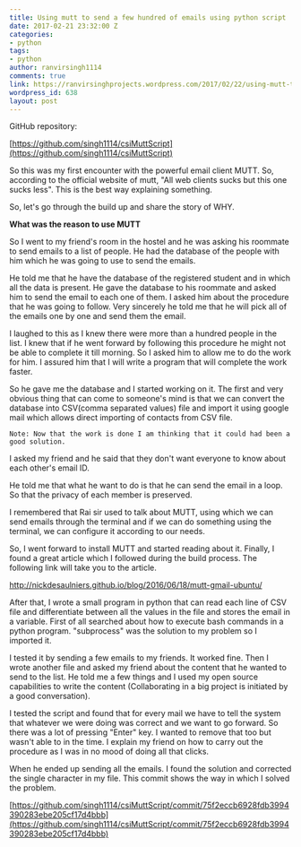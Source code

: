 ```yaml
---
title: Using mutt to send a few hundred of emails using python script
date: 2017-02-21 23:32:00 Z
categories:
- python
tags:
- python
author: ranvirsingh1114
comments: true
link: https://ranvirsinghprojects.wordpress.com/2017/02/22/using-mutt-to-send-a-few-hundred-of-emails-using-python-script/
wordpress_id: 638
layout: post
---
```


GitHub repository:

[https://github.com/singh1114/csiMuttScript](https://github.com/singh1114/csiMuttScript)

So this was my first encounter with the powerful email client MUTT. So, according to the official website of mutt, "All web clients sucks but this one sucks less". This is the best way explaining something.

So, let's go through the build up and share the story of WHY.

**What was the reason to use MUTT**

So I went to my friend's room in the hostel and he was asking his roommate to send emails to a list of people. He had the database of the people with him which he was going to use to send the emails.

He told me that he have the database of the registered student and in which all the data is present. He gave the database to his roommate and asked him to send the email to each one of them. I asked him about the procedure that he was going to follow. Very sincerely he told me that he will pick all of the emails one by one and send them the email.

I laughed to this as I knew there were more than a hundred people in the list. I knew that if he went forward by following this procedure he might not be able to complete it till morning. So I asked him to allow me to do the work for him. I assured him that I will write a program that will complete the work faster.

So he gave me the database and I started working on it. The first and very obvious thing that can come to someone's mind is that we can convert the database into CSV(comma separated values) file and import it using google mail which allows direct importing of contacts from CSV file.

    
    Note: Now that the work is done I am thinking that it could had been a good solution.


I asked my friend and he said that they don't want everyone to know about each other's email ID.

He told me that what he want to do is that he can send the email in a loop. So that the privacy of each member is preserved.

I remembered that Rai sir used to talk about MUTT, using which we can send emails through the terminal and if we can do something using the terminal, we can configure it according to our needs.

So, I went forward to install MUTT and started reading about it. Finally, I found a great article which I followed during the build process. The following link will take you to the article.

http://nickdesaulniers.github.io/blog/2016/06/18/mutt-gmail-ubuntu/

After that, I wrote a small program in python that can read each line of CSV file and differentiate between all the values in the file and stores the email in a variable. First of all searched about how to execute bash commands in a python program. "subprocess" was the solution to my problem so I imported it.

I tested it by sending a few emails to my friends. It worked fine. Then I wrote another file and asked my friend about the content that he wanted to send to the list. He told me a few things and I used my open source capabilities to write the content (Collaborating in a big project is initiated by a good conversation).

I tested the script and found that for every mail we have to tell the system that whatever we were doing was correct and we want to go forward. So there was a lot of pressing "Enter" key. I wanted to remove that too but wasn't able to in the time. I explain my friend on how to carry out the procedure as I was in no mood of doing all that clicks.

When he ended up sending all the emails. I found the solution and corrected the single character in my file. This commit shows the way in which I solved the problem.

[https://github.com/singh1114/csiMuttScript/commit/75f2eccb6928fdb3994390283ebe205cf17d4bbb](https://github.com/singh1114/csiMuttScript/commit/75f2eccb6928fdb3994390283ebe205cf17d4bbb)


